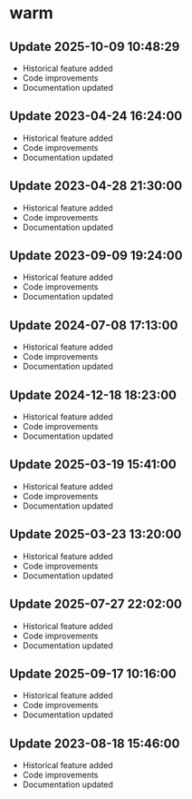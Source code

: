 # warm

## Update 2025-10-09 10:48:29
- Historical feature added
- Code improvements
- Documentation updated

## Update 2023-04-24 16:24:00
- Historical feature added
- Code improvements
- Documentation updated

## Update 2023-04-28 21:30:00
- Historical feature added
- Code improvements
- Documentation updated

## Update 2023-09-09 19:24:00
- Historical feature added
- Code improvements
- Documentation updated

## Update 2024-07-08 17:13:00
- Historical feature added
- Code improvements
- Documentation updated

## Update 2024-12-18 18:23:00
- Historical feature added
- Code improvements
- Documentation updated

## Update 2025-03-19 15:41:00
- Historical feature added
- Code improvements
- Documentation updated

## Update 2025-03-23 13:20:00
- Historical feature added
- Code improvements
- Documentation updated

## Update 2025-07-27 22:02:00
- Historical feature added
- Code improvements
- Documentation updated

## Update 2025-09-17 10:16:00
- Historical feature added
- Code improvements
- Documentation updated

## Update 2023-08-18 15:46:00
- Historical feature added
- Code improvements
- Documentation updated